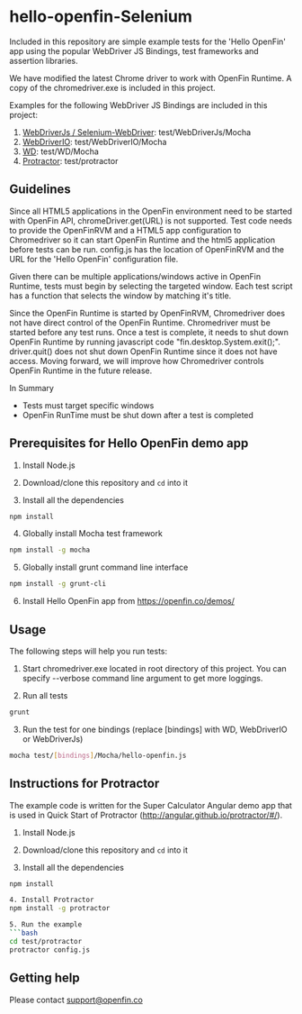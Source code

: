 hello-openfin-Selenium
===========================
Included in this repository are simple example tests for the 'Hello OpenFin' app using the popular WebDriver JS Bindings, test frameworks and assertion libraries.  

We have modified the latest Chrome driver to work with OpenFin Runtime.  A copy of the chromedriver.exe is included in this project.

Examples for the following WebDriver JS Bindings are included in this project:
 
1. [WebDriverJs / Selenium-WebDriver](http://www.seleniumhq.org/): test/WebDriverJs/Mocha
2. [WebDriverIO](http://webdriver.io/): test/WebDriverIO/Mocha
3. [WD](http://admc.io/wd/): test/WD/Mocha
4. [Protractor](http://angular.github.io/protractor/#/): test/protractor

## Guidelines

Since all HTML5 applications in the OpenFin environment need to be started with OpenFin API, chromeDriver.get(URL) is not supported.  Test code needs to provide the
OpenFinRVM and a HTML5 app configuration to Chromedriver so it can start OpenFin Runtime and the html5 application before tests can be run.  config.js
has the location of OpenFinRVM and the URL for the 'Hello OpenFin' configuration file.

Given there can be multiple applications/windows active in OpenFin Runtime, tests must begin by selecting the targeted window.  Each test script has a function that
selects the window by matching it's title.

Since the OpenFin Runtime is started by OpenFinRVM, Chromedriver does not have direct control of the OpenFin Runtime.  Chromedriver must be started before any test runs.
Once a test is complete, it needs to shut down OpenFin Runtime by running javascript code "fin.desktop.System.exit();".  driver.quit() does not shut down OpenFin Runtime since
it does not have access.   Moving forward, we will improve how Chromedriver controls OpenFin Runtime in the future release.

In Summary
* Tests must target specific windows
* OpenFin RunTime must be shut down after a test is completed

## Prerequisites for Hello OpenFin demo app

1. Install Node.js

2. Download/clone this repository and `cd` into it

3. Install all the dependencies    
 ```bash
 npm install
 ```
 
4. Globally install Mocha test framework
 ```bash
 npm install -g mocha
 ```

5. Globally install grunt command line interface
 ```bash
 npm install -g grunt-cli
 ```

6. Install Hello OpenFin app from https://openfin.co/demos/

## Usage

The following steps will help you run tests:

1. Start chromedriver.exe located in root directory of this project.  You can specify --verbose command line argument to get more loggings.

2. Run all tests
 ```bash
 grunt
 ```
  
3. Run the test for one bindings (replace [bindings] with WD, WebDriverIO or WebDriverJs)
 ```bash
 mocha test/[bindings]/Mocha/hello-openfin.js
 ```

## Instructions for Protractor

The example code is written for the Super Calculator Angular demo app that is used in Quick Start of Protractor (http://angular.github.io/protractor/#/).

1. Install Node.js

2. Download/clone this repository and `cd` into it

3. Install all the dependencies
 ```bash
 npm install

4. Install Protractor
npm install -g protractor

5. Run the example
 ```bash
 cd test/protractor
 protractor config.js
 ```

## Getting help

Please contact support@openfin.co
